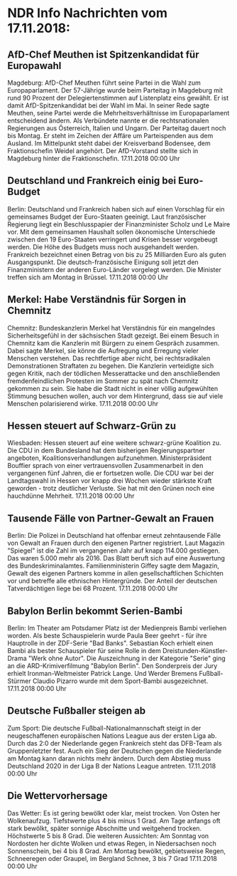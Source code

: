# NDR Info Nachrichten vom 17.11.2018:


## AfD-Chef Meuthen ist Spitzenkandidat für Europawahl
Magdeburg:	AfD-Chef Meuthen führt seine Partei in die Wahl zum Europaparlament. Der 57-Jährige wurde beim Parteitag in Magdeburg mit rund 90 Prozent der Delegiertenstimmen auf Listenplatz eins gewählt. Er ist damit AfD-Spitzenkandidat bei der Wahl im Mai. In seiner Rede sagte Meuthen, seine Partei werde die Mehrheitsverhältnisse im Europaparlament entscheidend ändern. Als Verbündete nannte er die rechtsnationalen Regierungen aus Österreich, Italien und Ungarn. Der Parteitag dauert noch bis Montag. Er steht im Zeichen der Affäre um Parteispenden aus dem Ausland. Im Mittelpunkt steht dabei der Kreisverband Bodensee, dem Fraktionschefin Weidel angehört. Der AfD-Vorstand stellte sich in Magdeburg hinter die Fraktionschefin. 17.11.2018 00:00 Uhr 

## Deutschland und Frankreich einig bei Euro-Budget
Berlin:	Deutschland und Frankreich haben sich auf einen Vorschlag für ein gemeinsames Budget der Euro-Staaten geeinigt. Laut französischer Regierung liegt ein Beschlusspapier der Finanzminister Scholz und Le Maire vor. Mit dem gemeinsamen Haushalt sollen ökonomische Unterschiede zwischen den 19 Euro-Staaten verringert und Krisen besser vorgebeugt werden. Die Höhe des Budgets muss noch ausgehandelt werden. Frankreich bezeichnet einen Betrag von bis zu 25 Milliarden Euro als guten Ausgangspunkt. Die deutsch-französische Einigung soll jetzt den Finanzministern der anderen Euro-Länder vorgelegt werden. Die Minister treffen sich am Montag in Brüssel. 17.11.2018 00:00 Uhr 

## Merkel: Habe Verständnis für Sorgen in Chemnitz
Chemnitz: 	Bundeskanzlerin Merkel hat Verständnis für ein mangelndes Sicherheitsgefühl in der sächsischen Stadt gezeigt. Bei einem Besuch in Chemnitz kam die Kanzlerin mit Bürgern zu einem Gespräch zusammen. Dabei sagte Merkel, sie könne die Aufregung und Erregung vieler Menschen verstehen. Das rechtfertige aber nicht, bei rechtsradikalen Demonstrationen Straftaten zu begehen. Die Kanzlerin verteidigte sich gegen Kritik, nach der tödlichen Messerattacke und den anschließenden fremdenfeindlichen Protesten im Sommer zu spät nach Chemnitz gekommen zu sein. Sie habe die Stadt nicht in einer völlig aufgewühlten Stimmung besuchen wollen, auch vor dem Hintergrund, dass sie auf viele Menschen polarisierend wirke. 17.11.2018 00:00 Uhr 

## Hessen steuert auf Schwarz-Grün zu
Wiesbaden:	Hessen steuert auf eine weitere schwarz-grüne Koalition zu. Die CDU in dem Bundesland hat dem bisherigen Regierungspartner angeboten, Koalitionsverhandlungen aufzunehmen. Ministerpräsident Bouffier sprach von einer vertrauensvollen Zusammenarbeit in den vergangenen fünf Jahren, die er fortsetzen wolle. Die CDU war bei der Landtagswahl in Hessen vor knapp drei Wochen wieder stärkste Kraft geworden - trotz deutlicher Verluste. Sie hat mit den Grünen noch eine hauchdünne Mehrheit. 17.11.2018 00:00 Uhr 

## Tausende Fälle von Partner-Gewalt an Frauen
Berlin:	Die Polizei in Deutschland hat offenbar erneut zehntausende Fälle von Gewalt an Frauen durch den eigenen Partner registriert. Laut Magazin "Spiegel" ist die Zahl im vergangenen Jahr auf knapp 114.000 gestiegen. Das waren 5.000 mehr als 2016. Das Blatt beruft sich auf eine Auswertung des Bundeskriminalamtes. Familienministerin Giffey sagte dem Magazin, Gewalt des eigenen Partners komme in allen gesellschaftlichen Schichten vor und betreffe alle ethnischen Hintergründe. Der Anteil der deutschen Tatverdächtigen liege bei 68 Prozent. 17.11.2018 00:00 Uhr 

## Babylon Berlin bekommt Serien-Bambi
Berlin: Im Theater am Potsdamer Platz ist der Medienpreis Bambi verliehen worden. Als beste Schauspielerin wurde Paula Beer geehrt - für ihre Hauptrolle in der ZDF-Serie "Bad Banks". Sebastian Koch erhielt einen Bambi als bester Schauspieler für seine Rolle in dem Dreistunden-Künstler-Drama "Werk ohne Autor". Die Auszeichnung in der Kategorie "Serie" ging an die ARD-Krimiverfilmung "Babylon Berlin". Den Sonderpreis der Jury erhielt Ironman-Weltmeister Patrick Lange. Und Werder Bremens Fußball-Stürmer Claudio Pizarro wurde mit dem Sport-Bambi ausgezeichnet. 17.11.2018 00:00 Uhr 

## Deutsche Fußballer steigen ab
Zum Sport: Die deutsche Fußball-Nationalmannschaft steigt in der neugeschaffenen europäischen Nations League aus der ersten Liga ab. Durch das 2:0 der Niederlande gegen Frankreich steht das DFB-Team als Gruppenletzter fest. Auch ein Sieg der Deutschen gegen die Niederlande am Montag kann daran nichts mehr ändern. Durch dem Abstieg muss Deutschland 2020 in der Liga B der Nations League antreten. 17.11.2018 00:00 Uhr 

## Die Wettervorhersage
Das Wetter: Es ist gering bewölkt oder klar, meist trocken. Von Osten her Wolkenaufzug. Tiefstwerte plus 4 bis minus 1 Grad. Am Tage anfangs oft stark bewölkt, später sonnige Abschnitte und weitgehend trocken. Höchstwerte 5 bis 8 Grad. Die weiteren Aussichten: Am Sonntag von Nordosten her dichte Wolken und etwas Regen, in Niedersachsen noch Sonnenschein, bei 4 bis 8 Grad. Am Montag bewölkt, gebietsweise Regen, Schneeregen oder Graupel, im Bergland Schnee, 3 bis 7 Grad 17.11.2018 00:00 Uhr 
